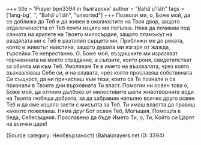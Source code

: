+++
title = 'Prayer bpn3394 in български'
author = "Bahá'u'lláh"
tags = ['lang-bg', '', "Bahá'u'lláh", "unsorted"]
+++
Позволи ми, о, Боже мой, да се доближа до Теб и да живея в околностите на Твоя двор, защото отдалечеността от Теб почти изцяло ме погълна. Нека да почивам под сянката на крилете на Твоето милосърдие, защото пламъкът на раздялата ми с Теб е разтопил сърцето ми. Приближи ме до реката, която е животът наистина, защото душата ми изгаря от жажда, търсейки Те непрестанно. О, Боже мой, въздишките ми изразяват горчивината на моето страдание, а сълзите, които роня, свидетелстват за обичта ми към Теб.
Умолявам Те в името на възхвалата, чрез която възхваляваш Себе си, и на славата, чрез която прославяш собствената Си същност, да ни причислиш към тези, които са Те познали и са признали в Твоите дни върховната Ти власт. Помогни ни освен това о, Боже мой, да отпием дълбоко от милостивите шепи животворните води на Твоята любяща доброта, за да забравим напълно всичко друго освен Теб и да сме изцяло заети с мисълта за Теб. Ти имаш властта да правиш каквото пожелаеш. Няма друг Бог освен Теб, Могъщия, Помощта в беда, Себесъщния.
Прославено да бъде Името Ти, о, Ти, Който си Царят на всички царе!

(Source category: Необвързаност)
(Bahaiprayers.net ID: 3394)

